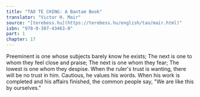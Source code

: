 ```yaml
---
title: "TAO TE CHING: A Bantam Book"
translator: "Victor H. Mair"
source: "[terebess.hu](https://terebess.hu/english/tao/mair.html)"
isbn: "978-0-307-43463-0"
part: 1
chapter: 17
---
```

Preeminent is one whose subjects barely know he exists;
The next is one to whom they feel close and praise;
The next is one whom they fear;
The lowest is one whom they despise.
When the ruler's trust is wanting,
there will be no trust in him.
Cautious, he values his words.
When his work is completed and his affairs finished,
the common people say, "We are like this by ourselves."